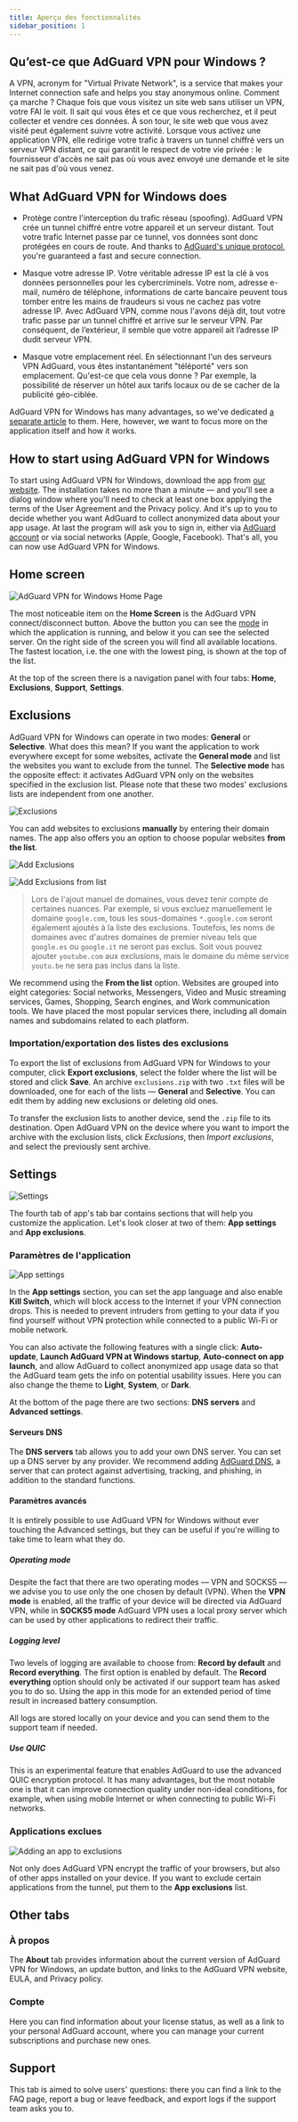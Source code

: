 ```yaml
---
title: Aperçu des fonctionnalités
sidebar_position: 1
---
```


## Qu’est-ce que AdGuard VPN pour Windows ?

A VPN, acronym for "Virtual Private Network", is a service that makes your Internet connection safe and helps you stay anonymous online. Comment ça marche ? Chaque fois que vous visitez un site web sans utiliser un VPN, votre FAI le voit. Il sait qui vous êtes et ce que vous recherchez, et il peut collecter et vendre ces données. À son tour, le site web que vous avez visité peut également suivre votre activité. Lorsque vous activez une application VPN, elle redirige votre trafic à travers un tunnel chiffré vers un serveur VPN distant, ce qui garantit le respect de votre vie privée : le fournisseur d'accès ne sait pas où vous avez envoyé une demande et le site ne sait pas d'où vous venez.

## What AdGuard VPN for Windows does

- Protège contre l'interception du trafic réseau (spoofing). AdGuard VPN crée un tunnel chiffré entre votre appareil et un serveur distant. Tout votre trafic Internet passe par ce tunnel, vos données sont donc protégées en cours de route. And thanks to [AdGuard's unique protocol](/general/adguard-vpn-protocol), you're guaranteed a fast and secure connection.

- Masque votre adresse IP. Votre véritable adresse IP est la clé à vos données personnelles pour les cybercriminels. Votre nom, adresse e-mail, numéro de téléphone, informations de carte bancaire peuvent tous tomber entre les mains de fraudeurs si vous ne cachez pas votre adresse IP. Avec AdGuard VPN, comme nous l'avons déjà dit, tout votre trafic passe par un tunnel chiffré et arrive sur le serveur VPN. Par conséquent, de l’extérieur, il semble que votre appareil ait l’adresse IP dudit serveur VPN.

- Masque votre emplacement réel. En sélectionnant l'un des serveurs VPN AdGuard, vous êtes instantanément "téléporté" vers son emplacement. Qu'est-ce que cela vous donne ? Par exemple, la possibilité de réserver un hôtel aux tarifs locaux ou de se cacher de la publicité géo-ciblée.

AdGuard VPN for Windows has many advantages, so we've dedicated [a separate article](/general/why-adguard-vpn) to them. Here, however, we want to focus more on the application itself and how it works.

## How to start using AdGuard VPN for Windows

To start using AdGuard VPN for Windows, download the app from [our website](https://adguard-vpn.com/welcome.html). The installation takes no more than a minute — and you'll see a dialog window where you'll need to check at least one box applying the terms of the User Agreement and the Privacy policy. And it's up to you to decide whether you want AdGuard to collect anonymized data about your app usage. At last the program will ask you to sign in, either via [AdGuard account](https://auth.adguard.com/login.html) or via social networks (Apple, Google, Facebook). That's all, you can now use AdGuard VPN for Windows.

## Home screen

![AdGuard VPN for Windows Home Page](https://cdn.adguardvpn.com/content/release_notes/vpn/windows/v2.0/new_main_window_en.png)

The most noticeable item on the **Home Screen** is the AdGuard VPN connect/disconnect button. Above the button you can see the [mode](#exclusions) in which the application is running, and below it you can see the selected server. On the right side of the screen you will find all available locations. The fastest location, i.e. the one with the lowest ping, is shown at the top of the list.

At the top of the screen there is a navigation panel with four tabs: **Home**, **Exclusions**, **Support**, **Settings**.

## Exclusions

AdGuard VPN for Windows can operate in two modes: **General** or **Selective**. What does this mean? If you want the application to work everywhere except for some websites, activate the **General mode** and list the websites you want to exclude from the tunnel. The **Selective mode** has the opposite effect: it activates AdGuard VPN only on the websites specified in the exclusion list. Please note that these two modes' exclusions lists are independent from one another.

![Exclusions](https://cdn.adguardvpn.com/content/kb/VPN/windows/exclusions_en.png)

You can add websites to exclusions **manually** by entering their domain names. The app also offers you an option to choose popular websites **from the list**.

![Add Exclusions](https://cdn.adguardvpn.com/content/kb/VPN/windows/exclusions_add_en.png)

![Add Exclusions from list](https://cdn.adguardvpn.com/content/kb/VPN/windows/exclusions_from_list_en.png)

> Lors de l'ajout manuel de domaines, vous devez tenir compte de certaines nuances. Par exemple, si vous excluez manuellement le domaine `google.com`, tous les sous-domaines `*.google.com` seront également ajoutés à la liste des exclusions. Toutefois, les noms de domaines avec d'autres domaines de premier niveau tels que `google.es` ou `google.it` ne seront pas exclus. Soit vous pouvez ajouter `youtube.com` aux exclusions, mais le domaine du même service `youtu.be` ne sera pas inclus dans la liste.

We recommend using the **From the list** option. Websites are grouped into eight categories: Social networks, Messengers, Video and Music streaming services, Games, Shopping, Search engines, and Work communication tools. We have placed the most popular services there, including all domain names and subdomains related to each platform.

### Importation/exportation des listes des exclusions

To export the list of exclusions from AdGuard VPN for Windows to your computer, click **Export exclusions**, select the folder where the list will be stored and click **Save**. An archive `exclusions.zip` with two `.txt` files will be downloaded, one for each of the lists — **General** and **Selective**. You can edit them by adding new exclusions or deleting old ones.

To transfer the exclusion lists to another device, send the `.zip` file to its destination. Open AdGuard VPN on the device where you want to import the archive with the exclusion lists, click *Exclusions*, then *Import exclusions*, and select the previously sent archive.

## Settings

![Settings](https://cdn.adguardvpn.com/content/release_notes/vpn/windows/v2.0/settings_en.png)

The fourth tab of app's tab bar contains sections that will help you customize the application. Let's look closer at two of them: **App settings** and **App exclusions**.

### Paramètres de l'appliсation

![App settings](https://cdn.adguardvpn.com/content/release_notes/vpn/windows/v2.0/app_settings_en.png)

In the **App settings** section, you can set the app language and also enable **Kill Switch**, which will block access to the Internet if your VPN connection drops. This is needed to prevent intruders from getting to your data if you find yourself without VPN protection while connected to a public Wi-Fi or mobile network.

You can also activate the following features with a single click: **Auto-update**, **Launch AdGuard VPN at Windows startup**, **Auto-connect on app launch**, and allow AdGuard to collect anonymized app usage data so that the AdGuard team gets the info on potential usability issues. Here you can also change the theme to **Light**, **System**, or **Dark**.

At the bottom of the page there are two sections: **DNS servers** and **Advanced settings**.

#### Serveurs DNS

The **DNS servers** tab allows you to add your own DNS server. You can set up a DNS server by any provider. We recommend adding [AdGuard DNS](https://adguard-dns.io/kb/general/dns-providers/#adguard-dns), a server that can protect against advertising, tracking, and phishing, in addition to the standard functions.

#### Paramètres avancés

It is entirely possible to use AdGuard VPN for Windows without ever touching the Advanced settings, but they can be useful if you're willing to take time to learn what they do.

##### Operating mode

Despite the fact that there are two operating modes — VPN and SOCKS5 — we advise you to use only the one chosen by default (VPN). When the **VPN mode** is enabled, all the traffic of your device will be directed via AdGuard VPN, while in **SOCKS5 mode** AdGuard VPN uses a local proxy server which can be used by other applications to redirect their traffic.

##### Logging level

Two levels of logging are available to choose from: **Record by default** and **Record everything**. The first option is enabled by default. The **Record everything** option should only be activated if our support team has asked you to do so. Using the app in this mode for an extended period of time result in increased battery consumption.

All logs are stored locally on your device and you can send them to the support team if needed.

##### Use QUIC

This is an experimental feature that enables AdGuard to use the advanced QUIC encryption protocol. It has many advantages, but the most notable one is that it can improve connection quality under non-ideal conditions, for example, when using mobile Internet or when connecting to public Wi-Fi networks.

### Applications exclues

![Adding an app to exclusions](https://cdn.adguardvpn.com/content/release_notes/vpn/windows/v2.0/add_app_en.png)

Not only does AdGuard VPN encrypt the traffic of your browsers, but also of other apps installed on your device. If you want to exclude certain applications from the tunnel, put them to the **App exclusions** list.

## Other tabs

### À propos

The **About** tab provides information about the current version of AdGuard VPN for Windows, an update button, and links to the AdGuard VPN website, EULA, and Privacy policy.

### Compte

Here you can find information about your license status, as well as a link to your personal AdGuard account, where you can manage your current subscriptions and purchase new ones.

## Support

This tab is aimed to solve users' questions: there you can find a link to the FAQ page, report a bug or leave feedback, and export logs if the support team asks you to.
